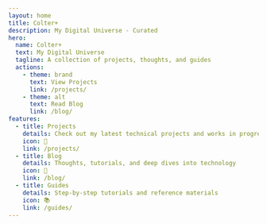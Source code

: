 ```yaml
---
layout: home
title: Colter+
description: My Digital Universe - Curated
hero:
  name: Colter+
  text: My Digital Universe
  tagline: A collection of projects, thoughts, and guides
  actions:
    - theme: brand
      text: View Projects
      link: /projects/
    - theme: alt
      text: Read Blog
      link: /blog/
features:
  - title: Projects
    details: Check out my latest technical projects and works in progress
    icon: 📂
    link: /projects/
  - title: Blog
    details: Thoughts, tutorials, and deep dives into technology
    icon: 📝
    link: /blog/
  - title: Guides
    details: Step-by-step tutorials and reference materials
    icon: 📚
    link: /guides/
---
```


<!-- Remove or update this import path -->
<!-- <script setup>
import HomeStatus from './.vitepress/theme/components/HomeStatus.vue'
</script>

<HomeStatus /> -->